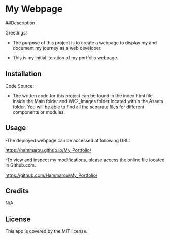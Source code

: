 # My Webpage


##Description

Greetings! 

- The purpose of this project is to create a webpage to display my and document my journey as a web developer.
  
- This is my initial iteration of my portfolio webpage.


## Installation

Code Source:

- The written code for this project can be found in the index.html file inside the Main folder and WK2_Images folder located within the Assets folder.
  You will be able to find all the separate files for different components or modules.


## Usage

-The deployed webpage can be accessed at following URL:

https://hammarou.github.io/My_Portfolio/


-To view and inspect my modifications, please access the online file located in Github.com.

https://github.com/Hammarou/My_Portfolio/


## Credits

N/A

## License

This app is covered by the MIT license.
